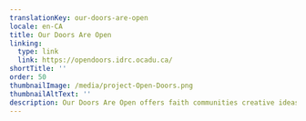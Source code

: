 ```yaml
---
translationKey: our-doors-are-open
locale: en-CA
title: Our Doors Are Open
linking:
  type: link
  link: https://opendoors.idrc.ocadu.ca/
shortTitle: ''
order: 50
thumbnailImage: /media/project-Open-Doors.png
thumbnailAltText: ''
description: Our Doors Are Open offers faith communities creative ideas and guidance to increase inclusion and accessibility for people with disabilities.
---
```


